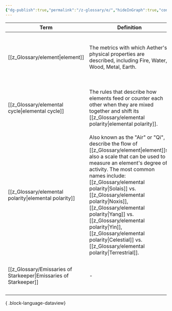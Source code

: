 ```yaml
---
{"dg-publish":true,"permalink":"/z-glossary/e/","hideInGraph":true,"contentClasses":"h-line hr-no-icon","tags":["GlossaryIndex/Letter"],"dgShowInlineTitle":true,"noteIcon":""}
---
```




| Term                                                                 | Definition                                                                                                                                                                                                                                                                                                                                                                              | Topic                                                                                                                 | Related                                                                                                                                                                                                                                                                          |
| -------------------------------------------------------------------- | --------------------------------------------------------------------------------------------------------------------------------------------------------------------------------------------------------------------------------------------------------------------------------------------------------------------------------------------------------------------------------------- | --------------------------------------------------------------------------------------------------------------------- | -------------------------------------------------------------------------------------------------------------------------------------------------------------------------------------------------------------------------------------------------------------------------------- |
| [[z_Glossary/element\|element]]                                   | The metrics with which Aether's physical properties are described, including Fire, Water, Wood, Metal, Earth.                                                                                                                                                                                                                                                                           | <ul><li>[[z_Glossary/Index/Magic.md\\|Magic]]</li></ul>                                                               | <ul><li>[[z_Glossary/aether.md\\|aether]]</li><li>[[z_Glossary/Index/Magic.md\\|Magic]]</li><li>[[z_Glossary/elemental cycle.md\\|cycle of element]]</li><li>[[z_Glossary/elemental polarity.md\\|elemental polarity]]</li></ul>                                                 |
| [[z_Glossary/elemental cycle\|elemental cycle]]                   | The rules that describe how elements feed or counter each other when they are mixed together and shift its [[z_Glossary/elemental polarity\|elemental polarity]].                                                                                                                                                                                                                                                      | <ul><li>[[z_Glossary/Index/Magic.md\\|Magic]]</li></ul>                                                               | <ul><li>[[z_Glossary/element.md\\|element]]</li><li>[[z_Glossary/elemental polarity.md\\|elemental polarity]]</li><li>[[z_Glossary/Index/Magic.md\\|Magic]]</li><li>[[z_Glossary/elemental polarity.md\\|Noxis]]</li><li>[[z_Glossary/elemental polarity.md\\|Solais]]</li></ul> |
| [[z_Glossary/elemental polarity\|elemental polarity]]             | Also known as the "Air" or "Qi", describe the flow of [[z_Glossary/element\|element]]s, also a scale that can be used to measure an element's degree of activity. The most common names include: [[z_Glossary/elemental polarity\|Solais]] vs. [[z_Glossary/elemental polarity\|Noxis]], [[z_Glossary/elemental polarity\|Yang]] vs. [[z_Glossary/elemental polarity\|Yin]], [[z_Glossary/elemental polarity\|Celestial]] vs. [[z_Glossary/elemental polarity\|Terrestrial]]. | <ul><li>[[z_Glossary/Index/Magic.md\\|Magic]]</li></ul>                                                               | <ul><li>[[z_Glossary/element.md\\|element]]</li><li>[[z_Glossary/elemental cycle.md\\|elemental cycle]]</li><li>[[z_Glossary/Index/Magic.md\\|Magic]]</li><li>[[z_Glossary/elemental cycle.md\\|cycle of elements]]</li></ul>                                                    |
| [[z_Glossary/Emissaries of Starkeeper\|Emissaries of Starkeeper]] | \-                                                                                                                                                                                                                                                                                                                                                                                      | <ul><li>[[z_Glossary/Index/Occult.md\\|Occult]]</li><li>[[z_Glossary/Index/Organization.md\\|Organization]]</li></ul> | <ul><li>[[z_Glossary/Spectral Lantern.md\\|Spectral Lantern]]</li><li>[[z_Glossary/Index/Occult.md\\|Occult]]</li><li>[[z_Glossary/Index/Organization.md\\|Organization]]</li></ul>                                                                                              |

{ .block-language-dataview}
